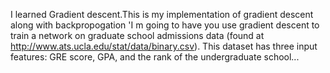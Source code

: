 I learned Gradient descent.This is my implementation of gradient descent along with backpropogation
'I m going to have you use gradient descent to train a network on graduate school admissions data (found at http://www.ats.ucla.edu/stat/data/binary.csv). This dataset has three input features: GRE score, GPA, and the rank of the undergraduate school...



